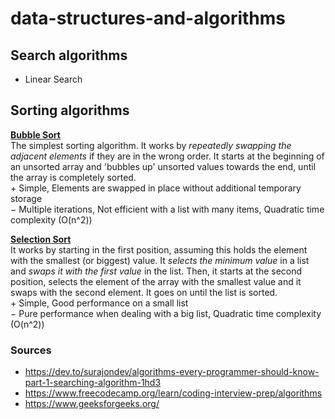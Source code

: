 # data-structures-and-algorithms

## Search algorithms
* Linear Search

## Sorting algorithms
**[Bubble Sort](https://github.com/mazaraki/data-structures-and-algorithms/blob/main/bubblesort.js)**<br />
  The simplest sorting algorithm. It works by *repeatedly swapping the adjacent elements* if they are in the wrong order. It starts at the beginning of an unsorted array and 'bubbles up' unsorted values towards the end, until the array is completely sorted.<br />
  &plus; Simple, Elements are swapped in place without additional temporary storage <br />
  &minus; Multiple iterations, Not efficient with a list with many items, Quadratic time complexity (O(n^2))
  
**[Selection Sort]()**<br />
  It works by starting in the first position, assuming this holds the element with the smallest (or biggest) value. It *selects the minimum value* in a list and *swaps it with the first value* in the list. Then, it starts at the second position, selects the element of the array with the smallest value and it swaps with the second element. It goes on until the list is sorted.<br />
  &plus; Simple, Good performance on a small list <br />
  &minus; Pure performance when dealing with a big list, Quadratic time complexity (O(n^2))
  



### Sources
* https://dev.to/surajondev/algorithms-every-programmer-should-know-part-1-searching-algorithm-1hd3
* https://www.freecodecamp.org/learn/coding-interview-prep/algorithms
* https://www.geeksforgeeks.org/
